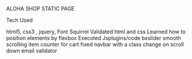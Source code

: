 ALOHA SHOP STATIC PAGE

Tech Used

html5, 
css3 , 
jquery,
Font Squirrel
Validated html and css 
Learned how to position elements by flexbox
Executed Jsplugins/code
bxslider
smooth scrolling
item counter for cart
fixed navbar with a class change on scroll down
email validator
